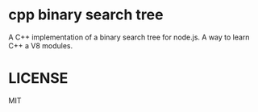 cpp binary search tree
======================

A C++ implementation of a binary search tree for node.js. A way to learn C++ a V8 modules.

LICENSE
=======

MIT